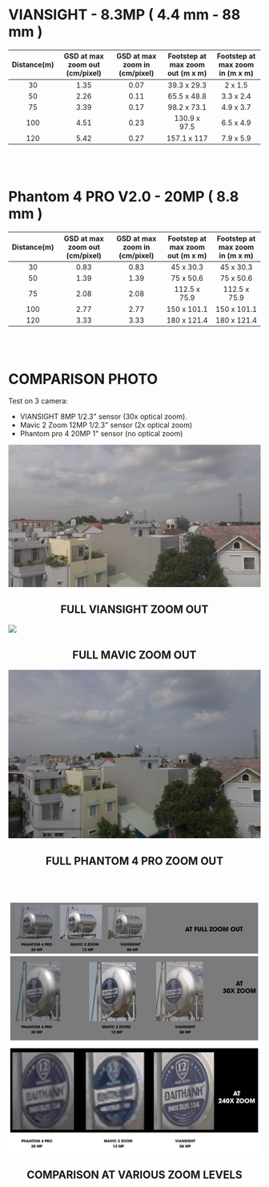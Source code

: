 # VIANSIGHT - 8.3MP ( 4.4 mm - 88 mm )
| Distance(m) | GSD at max zoom out (cm/pixel) | GSD at max zoom in  (cm/pixel) | Footstep at max zoom out (m x m) | Footstep at max zoom in (m x m) |
|:-:| :-:| :-:| :-:| :-:|
| 30 | 1.35 | 0.07 |  39.3 x 29.3 | 2 x 1.5 |
| 50 | 2.26 | 0.11 |  65.5 x 48.8 | 3.3 x 2.4 |
| 75 | 3.39 | 0.17 |  98.2 x 73.1 | 4.9 x 3.7 |
| 100 | 4.51 | 0.23 |  130.9 x 97.5 | 6.5 x 4.9 |
| 120 | 5.42 | 0.27 |  157.1 x 117 | 7.9 x 5.9 |
<br> </br>
# Phantom 4 PRO V2.0 - 20MP ( 8.8 mm )
| Distance(m) | GSD at max zoom out (cm/pixel) | GSD at max zoom in  (cm/pixel) | Footstep at max zoom out (m x m) | Footstep at max zoom in (m x m) |
|:-:| :-:| :-:| :-:| :-:|
| 30 | 0.83 | 0.83 |  45 x 30.3 | 45 x 30.3 |
| 50 | 1.39 | 1.39|  75 x 50.6 | 75 x 50.6 |
| 75 | 2.08 | 2.08  |  112.5 x 75.9 |112.5 x 75.9 |
| 100 | 2.77 | 2.77 |  150 x 101.1 | 150 x 101.1 |
| 120 | 3.33 | 3.33 |  180 x 121.4 | 180 x 121.4 |
<br> </br>
<div style="page-break-after: always;"></div>

# COMPARISON PHOTO
Test on 3 camera:  
- VIANSIGHT 8MP 1/2.3" sensor (30x optical zoom).
- Mavic 2 Zoom 12MP 1/2.3" sensor (2x optical zoom)
- Phantom pro 4 20MP 1" sensor (no optical zoom)  

<img src="./images/viansight_zoomout.jpg">

## <div align='center'>  FULL VIANSIGHT ZOOM OUT  </div>

<img src="./images/mavic_zoomout.jpg"> 

## <div align='center'>  FULL MAVIC ZOOM OUT  </div>

<img src="./images/phantom_zoomout.jpg"> 

## <div align='center'>  FULL PHANTOM 4 PRO ZOOM OUT  </div>

<br></br>

<img src="./images/viansight_comparison.jpg" >

## <div align='center'>  COMPARISON AT VARIOUS ZOOM LEVELS </div>